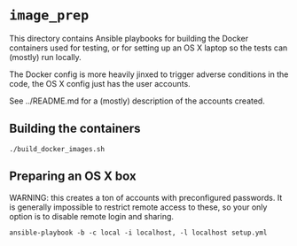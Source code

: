 
# `image_prep`

This directory contains Ansible playbooks for building the Docker containers
used for testing, or for setting up an OS X laptop so the tests can (mostly)
run locally.

The Docker config is more heavily jinxed to trigger adverse conditions in the
code, the OS X config just has the user accounts.

See ../README.md for a (mostly) description of the accounts created.


## Building the containers

``./build_docker_images.sh``


## Preparing an OS X box

WARNING: this creates a ton of accounts with preconfigured passwords. It is
generally impossible to restrict remote access to these, so your only option is
to disable remote login and sharing.

``ansible-playbook -b -c local -i localhost, -l localhost setup.yml``
